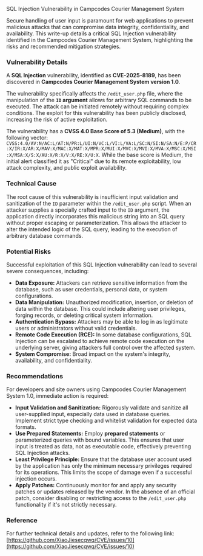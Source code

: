 SQL Injection Vulnerability in Campcodes Courier Management System

Secure handling of user input is paramount for web applications to prevent malicious attacks that can compromise data integrity, confidentiality, and availability. This write-up details a critical SQL Injection vulnerability identified in the Campcodes Courier Management System, highlighting the risks and recommended mitigation strategies.

### Vulnerability Details

A **SQL Injection** vulnerability, identified as **CVE-2025-8189**, has been discovered in **Campcodes Courier Management System version 1.0**.

The vulnerability specifically affects the `/edit_user.php` file, where the manipulation of the **`ID` argument** allows for arbitrary SQL commands to be executed. The attack can be initiated remotely without requiring complex conditions. The exploit for this vulnerability has been publicly disclosed, increasing the risk of active exploitation.

The vulnerability has a **CVSS 4.0 Base Score of 5.3 (Medium)**, with the following vector: `CVSS:4.0/AV:N/AC:L/AT:N/PR:L/UI:N/VC:L/VI:L/VA:L/SC:N/SI:N/SA:N/E:P/CR:X/IR:X/AR:X/MAV:X/MAC:X/MAT:X/MPR:X/MUI:X/MVC:X/MVI:X/MVA:X/MSC:X/MSI:X/MSA:X/S:X/AU:X/R:X/V:X/RE:X/U:X`. While the base score is Medium, the initial alert classified it as "Critical" due to its remote exploitability, low attack complexity, and public exploit availability.

### Technical Cause

The root cause of this vulnerability is insufficient input validation and sanitization of the `ID` parameter within the `/edit_user.php` script. When an attacker supplies a specially crafted input to the `ID` argument, the application directly incorporates this malicious string into an SQL query without proper escaping or parameterization. This allows the attacker to alter the intended logic of the SQL query, leading to the execution of arbitrary database commands.

### Potential Risks

Successful exploitation of this SQL Injection vulnerability can lead to several severe consequences, including:

*   **Data Exposure:** Attackers can retrieve sensitive information from the database, such as user credentials, personal data, or system configurations.
*   **Data Manipulation:** Unauthorized modification, insertion, or deletion of data within the database. This could include altering user privileges, forging records, or deleting critical system information.
*   **Authentication Bypass:** Attackers may be able to log in as legitimate users or administrators without valid credentials.
*   **Remote Code Execution (RCE):** In some database configurations, SQL Injection can be escalated to achieve remote code execution on the underlying server, giving attackers full control over the affected system.
*   **System Compromise:** Broad impact on the system's integrity, availability, and confidentiality.

### Recommendations

For developers and site owners using Campcodes Courier Management System 1.0, immediate action is required:

*   **Input Validation and Sanitization:** Rigorously validate and sanitize all user-supplied input, especially data used in database queries. Implement strict type checking and whitelist validation for expected data formats.
*   **Use Prepared Statements:** Employ **prepared statements** or parameterized queries with bound variables. This ensures that user input is treated as data, not as executable code, effectively preventing SQL Injection attacks.
*   **Least Privilege Principle:** Ensure that the database user account used by the application has only the minimum necessary privileges required for its operations. This limits the scope of damage even if a successful injection occurs.
*   **Apply Patches:** Continuously monitor for and apply any security patches or updates released by the vendor. In the absence of an official patch, consider disabling or restricting access to the `/edit_user.php` functionality if it's not strictly necessary.

### Reference

For further technical details and updates, refer to the following link:
[https://github.com/XiaoJiesecqwq/CVE/issues/10](https://github.com/XiaoJiesecqwq/CVE/issues/10)